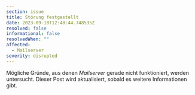 ```yaml
---
section: issue
title: Störung festgestellt
date: 2023-09-18T12:48:44.748535Z
resolved: false
informational: false
resolvedWhen: ""
affected:
  - Mailserver
severity: disrupted
---
```

Mögliche Gründe, aus denen *Mailserver* gerade nicht funktioniert, werden untersucht. Dieser Post wird aktualisiert, sobald es weitere Informationen gibt.

        
